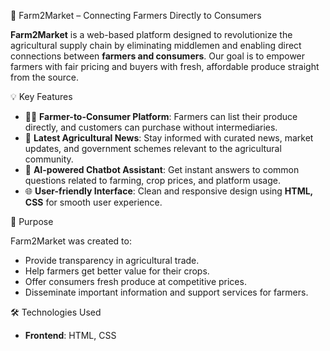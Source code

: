 🌾 Farm2Market – Connecting Farmers Directly to Consumers

**Farm2Market** is a web-based platform designed to revolutionize the agricultural supply chain by eliminating middlemen and enabling direct connections between **farmers and consumers**. Our goal is to empower farmers with fair pricing and buyers with fresh, affordable produce straight from the source.

💡 Key Features

* 🧑‍🌾 **Farmer-to-Consumer Platform**: Farmers can list their produce directly, and customers can purchase without intermediaries.
* 📰 **Latest Agricultural News**: Stay informed with curated news, market updates, and government schemes relevant to the agricultural community.
* 🤖 **AI-powered Chatbot Assistant**: Get instant answers to common questions related to farming, crop prices, and platform usage.
* 🌐 **User-friendly Interface**: Clean and responsive design using **HTML, CSS** for smooth user experience.

🎯 Purpose

Farm2Market was created to:

* Provide transparency in agricultural trade.
* Help farmers get better value for their crops.
* Offer consumers fresh produce at competitive prices.
* Disseminate important information and support services for farmers.

🛠️ Technologies Used

* **Frontend**: HTML, CSS
